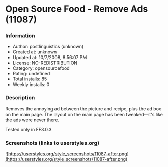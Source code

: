 # Open Source Food - Remove Ads (11087)

### Information
- Author: postlinguistics (unknown)
- Created at: unknown
- Updated at: 10/7/2008, 8:56:07 PM
- License: NO-REDISTRIBUTION
- Category: opensourcefood
- Rating: undefined
- Total installs: 85
- Weekly installs: 0


### Description
Removes the annoying ad between the picture and recipe, plus the ad box on the main page. The layout on the main page has been tweaked—it's like the ads were never there.

Tested only in FF3.0.3


### Screenshots (links to userstyles.org)
![https://userstyles.org/style_screenshots/11087-after.png](https://userstyles.org/style_screenshots/11087-after.png)



